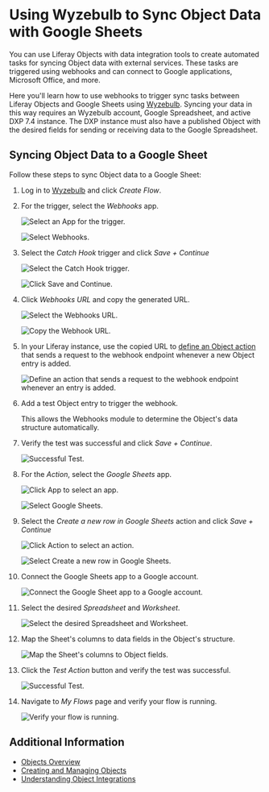# Using Wyzebulb to Sync Object Data with Google Sheets

You can use Liferay Objects with data integration tools to create automated tasks for syncing Object data with external services. These tasks are triggered using webhooks and can connect to Google applications, Microsoft Office, and more.

Here you'll learn how to use webhooks to trigger sync tasks between Liferay Objects and Google Sheets using [Wyzebulb](https://www.wyzebulb.com/). Syncing your data in this way requires an Wyzebulb account, Google Spreadsheet, and active DXP 7.4 instance. The DXP instance must also have a published Object with the desired fields for sending or receiving data to the Google Spreadsheet.

## Syncing Object Data to a Google Sheet

Follow these steps to sync Object data to a Google Sheet:

1. Log in to [Wyzebulb](https://www.wyzebulb.com/) and click *Create Flow*. <!--NOTE: Is this the first step? Previously, it went straight into step 2 without mentioning 'Create Flow'-->

1. For the trigger, select the *Webhooks* app.

    ![Select an App for the trigger.](./using-wyzebulb-to-sync-object-data-with-google-sheets/images/01.png)

    ![Select Webhooks.](./using-wyzebulb-to-sync-object-data-with-google-sheets/images/02.png)

1. Select the *Catch Hook* trigger and click *Save + Continue*

    ![Select the Catch Hook trigger.](./using-wyzebulb-to-sync-object-data-with-google-sheets/images/03.png)

    ![Click Save and Continue.](./using-wyzebulb-to-sync-object-data-with-google-sheets/images/04.png)

1. Click *Webhooks URL* and copy the generated URL.

    ![Select the Webhooks URL.](./using-wyzebulb-to-sync-object-data-with-google-sheets/images/05.png)

    ![Copy the Webhook URL.](./using-wyzebulb-to-sync-object-data-with-google-sheets/images/06.png)

1. In your Liferay instance, use the copied URL to [define an Object action](../creating-and-managing-objects/defining-object-actions.md) that sends a request to the webhook endpoint whenever a new Object entry is added.

    ![Define an action that sends a request to the webhook endpoint whenever an entry is added.](./using-wyzebulb-to-sync-object-data-with-google-sheets/images/07.png)

1. Add a test Object entry to trigger the webhook.

   This allows the Webhooks module to determine the Object's data structure automatically.

1. Verify the test was successful and click *Save + Continue*.

    ![Successful Test.](./using-wyzebulb-to-sync-object-data-with-google-sheets/images/08.png)

1. For the *Action*, select the *Google Sheets* app.

    ![Click App to select an app.](./using-wyzebulb-to-sync-object-data-with-google-sheets/images/09.png)

    ![Select Google Sheets.](./using-wyzebulb-to-sync-object-data-with-google-sheets/images/10.png)

1. Select the *Create a new row in Google Sheets* action and click *Save + Continue*

    ![Click Action to select an action.](./using-wyzebulb-to-sync-object-data-with-google-sheets/images/11.png)

    ![Select Create a new row in Google Sheets.](./using-wyzebulb-to-sync-object-data-with-google-sheets/images/12.png)

1. Connect the Google Sheets app to a Google account.

    ![Connect the Google Sheet app to a Google account.](./using-wyzebulb-to-sync-object-data-with-google-sheets/images/13.png)

1. Select the desired *Spreadsheet* and *Worksheet*.

    ![Select the desired Spreadsheet and Worksheet.](./using-wyzebulb-to-sync-object-data-with-google-sheets/images/14.png)

1. Map the Sheet's columns to data fields in the Object's structure.

    ![Map the Sheet's columns to Object fields.](./using-wyzebulb-to-sync-object-data-with-google-sheets/images/15.png)

1. Click the *Test Action* button and verify the test was successful.

    ![Successful Test.](./using-wyzebulb-to-sync-object-data-with-google-sheets/images/16.png)

1. Navigate to *My Flows* page and verify your flow is running.

    ![Verify your flow is running.](./using-wyzebulb-to-sync-object-data-with-google-sheets/images/17.png)

## Additional Information

* [Objects Overview](../../objects.md)
* [Creating and Managing Objects](../creating-and-managing-objects.md)
* [Understanding Object Integrations](../understanding-object-integrations.md)